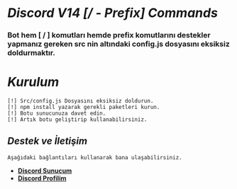 # ***Discord V14 [/ - Prefix] Commands***
### **Bot hem [ / ] komutları hemde prefix komutlarını destekler yapmanız gereken src nin altındaki config.js dosyasını eksiksiz doldurmaktır.**
# ***Kurulum***
    [!] Src/config.js Dosyasını eksiksiz doldurun.
    [!] npm install yazarak gerekli paketleri kurun.
    [!] Botu sunucunuza davet edin.
    [!] Artık botu geliştirip kullanabilirsiniz.


## ***Destek ve İletişim***
    Aşağıdaki bağlantıları kullanarak bana ulaşabilirsiniz.
- **[Discord Sunucum](https://discord.gg/lexas)**
- **[Discord Profilim](https://discord.com/users/1063178935338278932)**